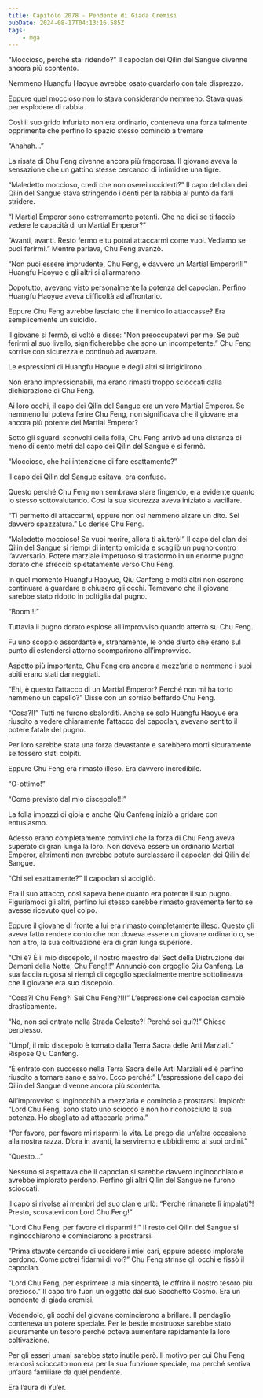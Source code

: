 ```yaml
---
title: Capitolo 2078 - Pendente di Giada Cremisi
pubDate: 2024-08-17T04:13:16.585Z
tags:
    - mga
---
```





“Moccioso, perché stai ridendo?” Il capoclan dei Qilin del Sangue divenne ancora più scontento.


Nemmeno Huangfu Haoyue avrebbe osato guardarlo con tale disprezzo.


Eppure quel moccioso non lo stava considerando nemmeno. Stava quasi per esplodere di rabbia.

Così il suo grido infuriato non era ordinario, conteneva una forza talmente opprimente che perfino lo spazio stesso cominciò a tremare


“Ahahah…”


La risata di Chu Feng divenne ancora più fragorosa. Il giovane aveva la sensazione che un gattino stesse cercando di intimidire una tigre.

“Maledetto moccioso, credi che non oserei ucciderti?” Il capo del clan dei Qilin del Sangue stava stringendo i denti per la rabbia al punto da farli stridere.


“I Martial Emperor sono estremamente potenti. Che ne dici se ti faccio vedere le capacità di un Martial Emperor?”

“Avanti, avanti. Resto fermo e tu potrai attaccarmi come vuoi. Vediamo se puoi ferirmi.” Mentre parlava, Chu Feng avanzò.


“Non puoi essere imprudente, Chu Feng, è davvero un Martial Emperor!!!” Huangfu Haoyue e gli altri si allarmarono.


Dopotutto, avevano visto personalmente la potenza del capoclan. Perfino Huangfu Haoyue aveva difficoltà ad affrontarlo.


Eppure Chu Feng avrebbe lasciato che il nemico lo attaccasse? Era semplicemente un suicidio.


Il giovane si fermò, si voltò e disse: “Non preoccupatevi per me. Se può ferirmi al suo livello, significherebbe che sono un incompetente.” Chu Feng sorrise con sicurezza e continuò ad avanzare.

Le espressioni di Huangfu Haoyue e degli altri si irrigidirono.


Non erano impressionabili, ma erano rimasti troppo scioccati dalla dichiarazione di Chu Feng.


Ai loro occhi, il capo dei Qilin del Sangue era un vero Martial Emperor. Se nemmeno lui poteva ferire Chu Feng, non significava che il giovane era ancora più potente dei Martial Emperor?


Sotto gli sguardi sconvolti della folla, Chu Feng arrivò ad una distanza di meno di cento metri dal capo dei Qilin del Sangue e si fermò.


“Moccioso, che hai intenzione di fare esattamente?”

Il capo dei Qilin del Sangue esitava, era confuso.


Questo perché Chu Feng non sembrava stare fingendo, era evidente quanto lo stesso sottovalutando. Così la sua sicurezza aveva iniziato a vacillare.


“Ti permetto di attaccarmi, eppure non osi nemmeno alzare un dito. Sei davvero spazzatura.” Lo derise Chu Feng.


“Maledetto moccioso! Se vuoi morire, allora ti aiuterò!” Il capo del clan dei Qilin del Sangue si riempì di intento omicida e scagliò un pugno contro l’avversario. Potere marziale impetuoso si trasformò in un enorme pugno dorato che sfrecciò spietatamente verso Chu Feng.


In quel momento Huangfu Haoyue, Qiu Canfeng e molti altri non osarono continuare a guardare e chiusero gli occhi. Temevano che il giovane sarebbe stato ridotto in poltiglia dal pugno.


“Boom!!!”


Tuttavia il pugno dorato esplose all’improvviso quando atterrò su Chu Feng.


Fu uno scoppio assordante e, stranamente, le onde d’urto che erano sul punto di estendersi attorno scomparirono all’improvviso.


Aspetto più importante, Chu Feng era ancora a mezz’aria e nemmeno i suoi abiti erano stati danneggiati.


“Ehi, è questo l’attacco di un Martial Emperor? Perché non mi ha torto nemmeno un capello?” Disse con un sorriso beffardo Chu Feng.

“Cosa?!!” Tutti ne furono sbalorditi. Anche se solo Huangfu Haoyue era riuscito a vedere chiaramente l’attacco del capoclan, avevano sentito il potere fatale del pugno.


Per loro sarebbe stata una forza devastante e sarebbero morti sicuramente se fossero stati colpiti.


Eppure Chu Feng era rimasto illeso. Era davvero incredibile.

“O-ottimo!”


“Come previsto dal mio discepolo!!!”


La folla impazzì di gioia e anche Qiu Canfeng iniziò a gridare con entusiasmo.


Adesso erano completamente convinti che la forza di Chu Feng aveva superato di gran lunga la loro. Non doveva essere un ordinario Martial Emperor, altrimenti non avrebbe potuto surclassare il capoclan dei Qilin del Sangue.


“Chi sei esattamente?” Il capoclan si accigliò.


Era il suo attacco, così sapeva bene quanto era potente il suo pugno. Figuriamoci gli altri, perfino lui stesso sarebbe rimasto gravemente ferito se avesse ricevuto quel colpo.


Eppure il giovane di fronte a lui era rimasto completamente illeso. Questo gli aveva fatto rendere conto che non doveva essere un giovane ordinario o, se non altro, la sua coltivazione era di gran lunga superiore.

“Chi è? È il mio discepolo, il nostro maestro del Sect della Distruzione dei Demoni della Notte, Chu Feng!!!” Annunciò con orgoglio Qiu Canfeng. La sua faccia rugosa si riempì di orgoglio specialmente mentre sottolineava che il giovane era suo discepolo.

“Cosa?! Chu Feng?! Sei Chu Feng?!!!” L’espressione del capoclan cambiò drasticamente.


“No, non sei entrato nella Strada Celeste?! Perché sei qui?!” Chiese perplesso.


“Umpf, il mio discepolo è tornato dalla Terra Sacra delle Arti Marziali.” Rispose Qiu Canfeng.


“È entrato con successo nella Terra Sacra delle Arti Marziali ed è perfino riuscito a tornare sano e salvo. Ecco perché:” L’espressione del capo dei Qilin del Sangue divenne ancora più scontenta.


All’improvviso si inginocchiò a mezz’aria e cominciò a prostrarsi. Implorò: “Lord Chu Feng, sono stato uno sciocco e non ho riconosciuto la sua potenza. Ho sbagliato ad attaccarla prima.”

“Per favore, per favore mi risparmi la vita. La prego dia un’altra occasione alla nostra razza. D’ora in avanti, la serviremo e ubbidiremo ai suoi ordini.”

“Questo…”


Nessuno si aspettava che il capoclan si sarebbe davvero inginocchiato e avrebbe implorato perdono. Perfino gli altri Qilin del Sangue ne furono scioccati.


Il capo si rivolse ai membri del suo clan e urlò: “Perché rimanete lì impalati?! Presto, scusatevi con Lord Chu Feng!”


“Lord Chu Feng, per favore ci risparmi!!!” Il resto dei Qilin del Sangue si inginocchiarono e cominciarono a prostrarsi.


“Prima stavate cercando di uccidere i miei cari, eppure adesso implorate perdono. Come potrei fidarmi di voi?” Chu Feng strinse gli occhi e fissò il capoclan.

“Lord Chu Feng, per esprimere la mia sincerità, le offrirò il nostro tesoro più prezioso.” Il capo tirò fuori un oggetto dal suo Sacchetto Cosmo. Era un pendente di giada cremisi.


Vedendolo, gli occhi del giovane cominciarono a brillare. Il pendaglio conteneva un potere speciale. Per le bestie mostruose sarebbe stato sicuramente un tesoro perché poteva aumentare rapidamente la loro coltivazione.


Per gli esseri umani sarebbe stato inutile però. Il motivo per cui Chu Feng era così scioccato non era per la sua funzione speciale, ma perché sentiva un’aura familiare da quel pendente.

Era l’aura di Yu’er.

